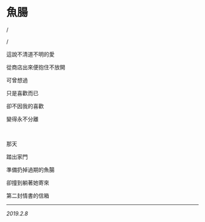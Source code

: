 # 魚腸

/

/

這說不清道不明的愛

從商店出來便抱住不放開

可曾想過

只是喜歡而已

卻不因我的喜歡

變得永不分離

<br>

那天

踏出家門

準備扔掉過期的魚腸

卻撞到躺著她寄來

第二封情書的信箱

---

*2019.2.8*